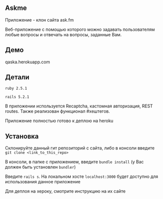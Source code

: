 ## Askme
Приложение - клон сайта ask.fm

Веб-приложение с помощью которого можно задавать пользователям любые вопросы и отвечать на вопросы, заданные Вам.

## Демо
qaska.herokuapp.com

## Детали
`ruby 2.5.1`

`rails 5.2.1`

В приложении используется Recaptcha, кастомная авторизация, REST routes. Также реализован функционал #хештегов.

Приложение полностью готово к деплою на heroku

## Установка
Склонируйте данный гит репозиторий с сайта, либо в консоли введите `git clone <link_to_this_repo>`

В консоли, в папке с приложением, введите `bundle install` (у Вас должен быть установлен `bundler`)

Введите `rails s`. На локальном хосте `localhost:3000` будет доступно для использования данное приложение

Для деплоя на хероку, смотрите инструкцию на их сайте








